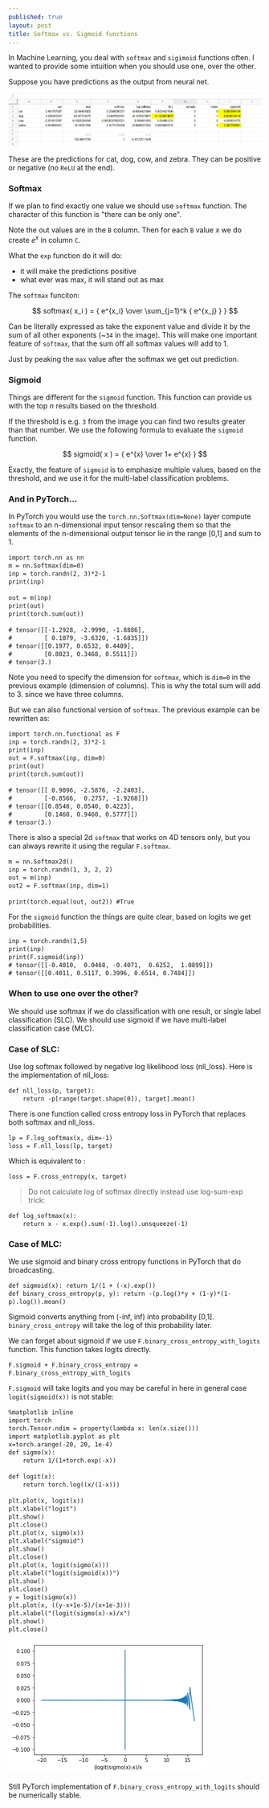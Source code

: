 ```yaml
---
published: true
layout: post
title: Softmax vs. Sigmoid functions
---
```


In Machine Learning, you deal with `softmax` and `sigimoid` functions often.
I wanted to provide some intuition when you should use one, over the other.

Suppose you have predictions as the output from neural net.

![IMG](/images/ss1.png)

These are the predictions for cat, dog, cow, and zebra. They can be positive or negative (no `ReLU` at the end).

### Softmax

If we plan to find exactly one value we should use `softmax` function.
The character of this function is "there can be only one".

Note the out values are in the `B` column. Then for each `B` value $x$ we do create $e^x$ in column `C`.

What the `exp` function do it will do:
* it will make the predictions positive
* what ever was max, it will stand out as max

The `softmax` funciton:

$$ softmax( x_i ) =  {     e^{x_i} \over \sum_{j=1}^k { e^{x_j} } } $$

Can be literally expressed as take the exponent value and divide it by the sum of all other exponents (~`34` in the image). This will make one important feature of `softmax`, that the sum off all softmax values will add to 1.

Just by peaking the `max` value after the softmax we get out prediction.

### Sigmoid

Things are different for the `sigmoid` function. This function can provide us with the top $n$ results based on the threshold.

If the threshold is e.g. `3` from the image you can find two results greater than that number. We use the following formula to evaluate the `sigmoid` function.

$$ sigmoid( x ) =  { e^{x} \over 1+ e^{x} } $$

Exactly, the feature of `sigmoid` is to emphasize multiple values, based on the threshold, and we use it for the multi-label classification problems.

### And in PyTorch...

In PyTorch you would use the `torch.nn.Softmax(dim=None)` layer compute `softmax` to an n-dimensional input tensor rescaling them so that the elements of the n-dimensional output tensor lie in the range [0,1] and sum to 1.
```
import torch.nn as nn
m = nn.Softmax(dim=0)
inp = torch.randn(2, 3)*2-1
print(inp)

out = m(inp)
print(out)
print(torch.sum(out))

# tensor([[-1.2928, -2.9990, -1.8886],
#         [ 0.1079, -3.6320, -1.6835]])
# tensor([[0.1977, 0.6532, 0.4489],
#         [0.8023, 0.3468, 0.5511]])
# tensor(3.)

```
Note you need to specify the dimension for `softmax`, which is `dim=0` in the previous example (dimension of columns). This is why the total sum will add to 3. since we have three columns.

But we can also functional version of `softmax`. The previous example can be rewritten as:

```
import torch.nn.functional as F
inp = torch.randn(2, 3)*2-1
print(inp)
out = F.softmax(inp, dim=0)
print(out)
print(torch.sum(out))

# tensor([[ 0.9096, -2.5876, -2.2403],
#         [-0.8566,  0.2757, -1.9268]])
# tensor([[0.8540, 0.0540, 0.4223],
#         [0.1460, 0.9460, 0.5777]])
# tensor(3.)
```

There is also a special 2d `softmax` that works on 4D tensors only, but you can always rewrite it using the regular `F.softmax`.
```
m = nn.Softmax2d()
inp = torch.randn(1, 3, 2, 2)
out = m(inp)
out2 = F.softmax(inp, dim=1)

print(torch.equal(out, out2)) #True
```

For the `sigmoid` function the things are quite clear, based on logits we get probabilities.
```
inp = torch.randn(1,5)
print(inp)
print(F.sigmoid(inp))
# tensor([[-0.4010,  0.0468, -0.4071,  0.6252,  1.0899]])
# tensor([[0.4011, 0.5117, 0.3996, 0.6514, 0.7484]])
```

### When to use one over the other?

We should use softmax if we do classification with one result, or single label classification (SLC). We should use sigmoid if we have multi-label classification case (MLC).

### Case of SLC:

Use log softmax followed by negative log likelihood loss (nll_loss).
Here is the implementation of nll_loss:

    def nll_loss(p, target):
        return -p[range(target.shape[0]), target].mean()

There is one function called cross entropy loss in PyTorch that replaces both softmax and nll_loss.

    lp = F.log_softmax(x, dim=-1)
    loss = F.nll_loss(lp, target)

Which is equivalent to :

    loss = F.cross_entropy(x, target)

> Do not calculate log of softmax directly instead use log-sum-exp trick:

    def log_softmax(x): 
        return x - x.exp().sum(-1).log().unsqueeze(-1)


### Case of MLC:

We use sigmoid and binary cross entropy functions in PyTorch that do broadcasting.

    def sigmoid(x): return 1/(1 + (-x).exp())
    def binary_cross_entropy(p, y): return -(p.log()*y + (1-y)*(1-p).log()).mean()

Sigmoid converts anything from (-inf, inf) into probability [0,1]. `binary_cross_entropy` will take the log of this probability later.

We can forget about sigmoid if we use `F.binary_cross_entropy_with_logits` function. This function takes logits directly.

    F.sigmoid + F.binary_cross_entropy = F.binary_cross_entropy_with_logits

`F.sigmoid` will take logits and you may be careful in here in general case
`logit(sigmoid(x))` is not stable:



    %matplotlib inline
    import torch
    torch.Tensor.ndim = property(lambda x: len(x.size()))
    import matplotlib.pyplot as plt
    x=torch.arange(-20, 20, 1e-4)
    def sigmo(x):
        return 1/(1+torch.exp(-x))

    def logit(x):
        return torch.log((x/(1-x)))

    plt.plot(x, logit(x))
    plt.xlabel("logit")
    plt.show()
    plt.close()
    plt.plot(x, sigmo(x))
    plt.xlabel("sigmoid")
    plt.show()
    plt.close()
    plt.plot(x, logit(sigmo(x)))
    plt.xlabel("logit(sigmoid(x))")
    plt.show()
    plt.close()
    y = logit(sigmo(x))
    plt.plot(x, ((y-x+1e-5)/(x+1e-3)))
    plt.xlabel("(logit(sigmo(x)-x)/x")
    plt.show()
    plt.close()

![IMG](/images/ss2.png)

Still PyTorch implementation of `F.binary_cross_entropy_with_logits` should be numerically stable.





